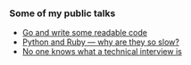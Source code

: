 ### Some of my public talks

* [Go and write some readable code](https://www.youtube.com/watch?v=a3CuVa6chYs)
* [Python and Ruby — why are they so slow?](https://youtu.be/Uu6c1TCams0)
* [No one knows what a technical interview is](https://youtu.be/-RDl6ybqdcU?t=5510)
